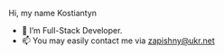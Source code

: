 Hi, my name Kostiantyn
- 👀 I’m Full-Stack Developer.
- 📫  You may easily contact me via zapishny@ukr.net

<!---
Zapishnyi/Zapishnyi is a ✨ special ✨ repository because its `README.md` (this file) appears on your GitHub profile.
You can click the Preview link to take a look at your changes.  test
--->
